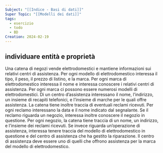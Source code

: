 ```yaml
---
Subject: "[[Indice - Basi di dati]]"
Super Topic: "[[Modelli dei dati]]"
tags:
  - esercizio
  - todo
  - BD
Creation: 2024-02-19
---
```

## individuare entità e proprietà

Una catena di negozi vende elettrodomestici e mantiene informazioni sui relativi centri di assistenza. 
Per ogni modello di elettrodomestico interessa il tipo, il peso, il prezzo di listino, e la marca. 
Per ogni marca di elettrodomestico interessa il nome e interessa conoscere i relativi centri di assistenza. 
Per ogni marca ci possono essere numerosi modelli di elettrodomestici. Di un centro d’assistenza interessano il nome, l’indirizzo, un insieme di recapiti telefonici, e l’insieme di marche per le quali offre assistenza. 
La catena tiene inoltre traccia di eventuali reclami ricevuti. 
Per ogni reclamo interessano la data e il nome indicato dal segnalante. 
Se il reclamo riguarda un negozio, interessa inoltre conoscere il negozio in questione. 
Per ogni negozio, la catena tiene traccia di un nome, un indirizzo, e l’insieme dei reclami ricevuti. Se invece riguarda un’operazione di assistenza, interessa tenere traccia del modello di elettrodomestico in questione e del centro di assistenza che ha gestito la riparazione. 
Il centro di assistenza deve essere uno di quelli che offrono assistenza per la marca del modello di elettrodomestico.